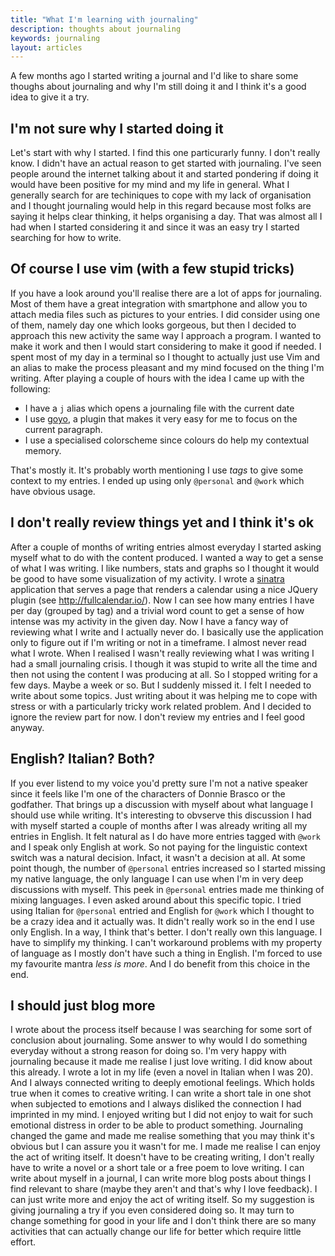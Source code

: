 ```yaml
---
title: "What I'm learning with journaling"
description: thoughts about journaling
keywords: journaling
layout: articles
---
```


A few months ago I started writing a journal and I'd like to share some
thoughs about journaling and why I'm still doing it and I think it's a
good idea to give it a try.

## I'm not sure why I started doing it

Let's start with why I started. I find this one particurarly funny. I don't
really know. I didn't have an actual reason to get started with journaling.
I've seen people around the internet talking about it and started pondering if
doing it would have been positive for my mind and my life in general. What I
generally search for are techiniques to cope with my lack of organisation and
I thought journaling would help in this regard because most folks are saying
it helps clear thinking, it helps organising a day. That was almost all I had
when I started considering it and since it was an easy try I started searching
for how to write.

## Of course I use vim (with a few stupid tricks)

If you have a look around you'll realise there are a lot of apps for
journaling. Most of them have a great integration with smartphone and allow
you to attach media files such as pictures to your entries. I did consider
using one of them, namely day one which looks gorgeous, but then I decided to
approach this new activity the same way I approach a program. I wanted to make
it work and then I would start considering to make it good if needed.
I spent most of my day in a terminal so I thought to actually just use Vim and
an alias to make the process pleasant and my mind focused on the thing I'm
writing. After playing a couple of hours with the idea I came up with the
following:

- I have a `j` alias which opens a journaling file with the current date
- I use [goyo](https://github.com/junegunn/goyo.vim), a plugin that makes it
  very easy for me to focus on the current paragraph.
- I use a specialised colorscheme since colours do help my contextual memory.

That's mostly it. It's probably worth mentioning I use _tags_ to give some
context to my entries. I ended up using only `@personal` and `@work` which
have obvious usage.

## I don't really review things yet and I think it's ok

After a couple of months of writing entries almost everyday I started asking
myself what to do with the content produced. I wanted a way to get a sense of
what I was writing. I like numbers, stats and graphs so I thought it would be
good to have some visualization of my activity. I wrote a
[sinatra](http://sinatrarb.com) application that serves a page that renders a
calendar using a nice JQuery plugin (see http://fullcalendar.io/). Now I can
see how many entries I have per day (grouped by tag) and a trivial word count
to get a sense of how intense was my activity in the given day.
Now I have a fancy way of reviewing what I write and I actually never do. I
basically use the application only to figure out if I'm writing or not in a
timeframe. I almost never read what I wrote. When I realised I wasn't really
reviewing what I was writing I had a small journaling crisis. I though it was
stupid to write all the time and then not using the content I was producing at
all. So I stopped writing for a few days. Maybe a week or so. But I suddenly
missed it. I felt I needed to write about some topics. Just writing about it
was helping me to cope with stress or with a particularly tricky work related
problem. And I decided to ignore the review part for now. I don't review my
entries and I feel good anyway.

## English? Italian? Both?

If you ever listend to my voice you'd pretty sure I'm not a native speaker
since it feels like I'm one of the characters of Donnie Brasco or the
godfather. That brings up a discussion with myself about what language I
should use while writing. It's interesting to obvserve this discussion I had
with myself started a couple of months after I was already writing all my
entries in English. It felt natural as I do have more entries tagged with
`@work` and I speak only English at work. So not paying for the linguistic
context switch was a natural decision. Infact, it wasn't a decision at all. At
some point though, the number of `@personal` entries increased so I started
missing my native language, the only language I can use when I'm in very deep
discussions with myself. This peek in `@personal` entries made me thinking of
mixing languages. I even asked around about this specific topic. I tried
using Italian for `@personal` entried and English for `@work` which I thought
to be a crazy idea and it actually was. It didn't really work so in the end I
use only English. In a way, I think that's better. I don't really own this
language. I have to simplify my thinking. I can't workaround problems with my
property of language as I mostly don't have such a thing in English. I'm
forced to use my favourite mantra _less is more_. And I do benefit from this
choice in the end.

## I should just blog more

I wrote about the process itself because I was searching for some sort of
conclusion about journaling. Some answer to why would I do something everyday
without a strong reason for doing so. I'm very happy with journaling because
it made me realise I just love writing. I did know about this already. I wrote
a lot in my life (even a novel in Italian when I was 20). And I always
connected writing to deeply emotional feelings. Which holds true when it comes
to creative writing. I can write a short tale in one shot when subjected to
emotions and I always disliked the connection I had imprinted in my mind. I
enjoyed writing but I did not enjoy to wait for such emotional distress in
order to be able to product something. Journaling changed the game and made me
realise something that you may think it's obvious but I can assure you it
wasn't for me. I made me realise I can enjoy the act of writing itself. It
doesn't have to be creating writing, I don't really have to write a novel or a
short tale or a free poem to love writing. I can write about myself in a
journal, I can write more blog posts about things I find relevant to share
(maybe they aren't and that's why I love feedback). I can just write more and
enjoy the act of writing itself. So my suggestion is giving journaling a try
if you even considered doing so. It may turn to change something for good in
your life and I don't think there are so many activities that can
actually change our life for better which require little effort.
